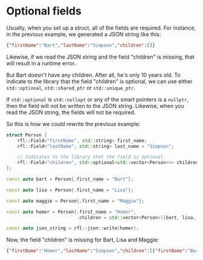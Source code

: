 # Optional fields

Usually, when you set up a struct, all of the fields are required. For instance, in the previous example,
we generated a JSON string like this:

```json
{"firstName":"Bart","lastName":"Simpson","children":[]}
```

Likewise, if we read the JSON string and the field "children" is missing, that will result in a runtime error.

But Bart doesn't have any children. After all, he's only 10 years old. To indicate to the library that the field "children" is optional,
we can use either `std::optional`, `std::shared_ptr` or `std::unique_ptr`.

If `std::optional` is `std::nullopt` or any of the smart pointers is a `nullptr`, 
then the field will not be written to the JSON string. Likewise, when you read the JSON string, the fields will not be required.

So this is how we could rewrite the previous example:

```cpp
struct Person {
    rfl::Field<"firstName", std::string> first_name;
    rfl::Field<"lastName", std::string> last_name = "Simpson";

    // Indicates to the library that the field is optional.
    rfl::Field<"children", std::optional<std::vector<Person>>> children = rfl::default_value;
};

const auto bart = Person{.first_name = "Bart"};

const auto lisa = Person{.first_name = "Lisa"};

const auto maggie = Person{.first_name = "Maggie"};

const auto homer = Person{.first_name = "Homer",
                          .children = std::vector<Person>({bart, lisa, maggie})};

const auto json_string = rfl::json::write(homer);
```

Now, the field "children" is missing for Bart, Lisa and Maggie:

```json
{"firstName":"Homer","lastName":"Simpson","children":[{"firstName":"Bart","lastName":"Simpson"},{"firstName":"Lisa","lastName":"Simpson"},{"firstName":"Maggie","lastName":"Simpson"}]}
```
